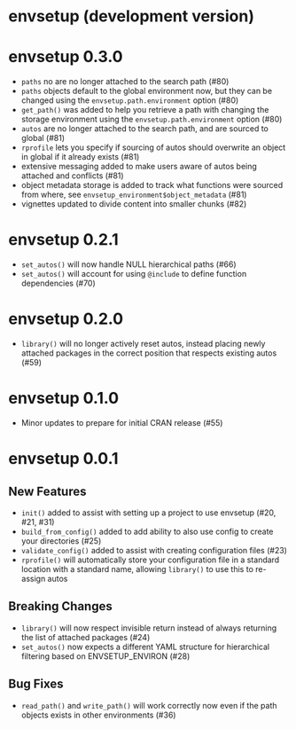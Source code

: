 # envsetup (development version)

# envsetup 0.3.0

- `paths` no are no longer attached to the search path (#80)
- `paths` objects default to the global environment now, but they can be changed using the `envsetup.path.environment` option (#80)
- `get_path()` was added to help you retrieve a path with changing the storage environment using the `envsetup.path.environment` option (#80)
- `autos` are no longer attached to the search path, and are sourced to global (#81)
- `rprofile` lets you specify if sourcing of autos should overwrite an object in global if it already exists (#81)
- extensive messaging added to make users aware of autos being attached and conflicts (#81)
- object metadata storage is added to track what functions were sourced from where, see `envsetup_environment$object_metadata` (#81)
- vignettes updated to divide content into smaller chunks (#82)

# envsetup 0.2.1

- `set_autos()` will now handle NULL hierarchical paths (#66)
- `set_autos()` will account for using `@include` to define function dependencies (#70)

# envsetup 0.2.0

- `library()` will no longer actively reset autos, instead placing newly attached packages in the correct position that respects existing autos (#59)

# envsetup 0.1.0

- Minor updates to prepare for initial CRAN release (#55)

# envsetup 0.0.1

## New Features

- `init()` added to assist with setting up a project to use envsetup (#20, #21, #31)
- `build_from_config()` added to add ability to also use config to create your directories (#25)
- `validate_config()` added to assist with creating configuration files (#23)
- `rprofile()` will automatically store your configuration file in a standard location with a standard name, allowing `library()` to use this to re-assign autos

## Breaking Changes

- `library()` will now respect invisible return instead of always returning the list of attached packages (#24)
- `set_autos()` now expects a different YAML structure for hierarchical filtering based on ENVSETUP_ENVIRON (#28)

## Bug Fixes

- `read_path()` and `write_path()` will work correctly now even if the path objects exists in other environments (#36)

